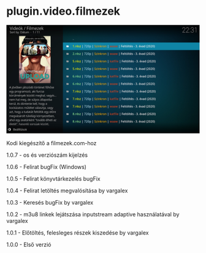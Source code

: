 # plugin.video.filmezek
![Logo](resources/screenshots/screenshot-3.jpg)

Kodi kiegészítő a filmezek.com-hoz

1.0.7 - os és verziószám kijelzés

1.0.6 - Felirat bugFix (Windows)

1.0.5 - Felirat könyvtárkezelés bugFix

1.0.4 - Felirat letöltés megvalósítása by vargalex

1.0.3 - Keresés bugFix by vargalex

1.0.2 - m3u8 linkek lejátszása inputstream adaptive használatával by vargalex

1.0.1 - Előtöltés, felesleges részek kiszedése by vargalex

1.0.0 - Első verzió
